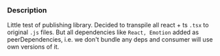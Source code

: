 ### Description

Little test of publishing library. Decided to transpile all react + ts `.tsx` to original `.js` files. But all dependencies like `React, Emotion` added as peerDependencies, i.e. we don't bundle any deps and consumer will use own versions of it.
